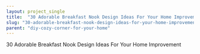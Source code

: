 ```yaml
---
layout: project_single
title:  "30 Adorable Breakfast Nook Design Ideas For Your Home Improvement"
slug: "30-adorable-breakfast-nook-design-ideas-for-your-home-improvement"
parent: "diy-cozy-corner-for-your-home"
---
```

30 Adorable Breakfast Nook Design Ideas For Your Home Improvement